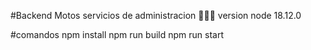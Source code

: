 #Backend Motos 
    servicios de administracion 🥀🥀🥀
    version node 18.12.0

#comandos
    npm install
    npm run build
    npm run start